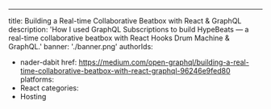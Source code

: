 ---
title: Building a Real-time Collaborative Beatbox with React & GraphQL
description: 'How I used GraphQL Subscriptions to build HypeBeats — a real-time collaborative beatbox with React Hooks Drum Machine & GraphQL.'
banner: './banner.png'
authorIds:
  - nader-dabit
href: https://medium.com/open-graphql/building-a-real-time-collaborative-beatbox-with-react-graphql-96246e9fed80
platforms:
  - React
categories:
  - Hosting